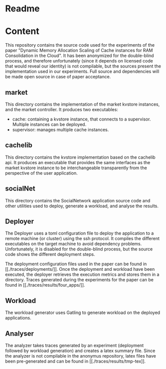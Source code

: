 Readme
========

# Content

This repository contains the source code used for the experiments of the paper
"Dynamic Memory Allocation Scaling of Cache instances for RAM Consolidation in
the Cloud". It has been anonymized for the double-blind process, and therefore
unfortunately (since it depends on licensed code that would reveal our identity)
is not compilable, but the sources present the implementation used in our
experiments. Full source and dependencies will be made open source in case of
paper acceptance.

## market

This directory contains the implementation of the market kvstore instances, and the market controller.
It produces two executables:
- cache: containing a kvstore instance, that connects to a supervisor. Multiple instances can be deployed.
- supervisor: manages multiple cache instances.

## cachelib

This directory contains the kvstore implementation based on the cachelib api. It
produces an executable that provides the same interfaces as the market kvstore
instance to be interchangeable transparently from the perspective of the user
application.

## socialNet

This directory contains the SocialNetwork application source code and other
utilities used to deploy, generate a workload, and analyse the results.

## Deployer

The Deployer uses a toml configuration file to deploy the application to a
remote machine (or cluster) using the ssh protocol. It compiles the different
executables on the target machine to avoid dependency problems. Unfortunately,
it is disabled for the double-blind process, but the source code shows the
different deployment steps.

The deployment configuration files used in the paper can be found in
[[./traces/deployments/]]. Once the deployment and workload have been executed, the
deployer retrieves the execution metrics and stores them in a directory. Traces
generated during the experiments for the paper can be found in
[[./traces/results/four_apps/]].

## Workload

The workload generator uses Gatling to generate workload on the deployed
applications.

## Analyser

The analyzer takes traces generated by an experiment (deployment followed by
workload generation) and creates a latex summary file. Since the analyzer is not
compilable in the anonymus repository, latex files have been pre-generated and
can be found in [[./traces/results/tmp-tex]].

